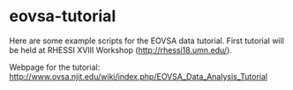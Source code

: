 # eovsa-tutorial
Here are some example scripts for the EOVSA data tutorial. First tutorial will be held at RHESSI XVIII Workshop (http://rhessi18.umn.edu/). 

Webpage for the tutorial: http://www.ovsa.njit.edu/wiki/index.php/EOVSA_Data_Analysis_Tutorial
